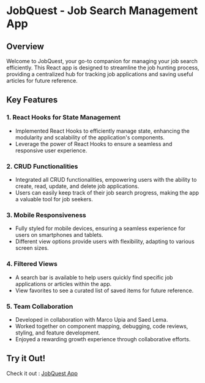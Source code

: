 # JobQuest - Job Search Management App

## Overview

Welcome to JobQuest, your go-to companion for managing your job search efficiently. This React app is designed to streamline the job hunting process, providing a centralized hub for tracking job applications and saving useful articles for future reference.

## Key Features

### 1. React Hooks for State Management

- Implemented React Hooks to efficiently manage state, enhancing the modularity and scalability of the application's components.
- Leverage the power of React Hooks to ensure a seamless and responsive user experience.

### 2. CRUD Functionalities

- Integrated all CRUD functionalities, empowering users with the ability to create, read, update, and delete job applications.
- Users can easily keep track of their job search progress, making the app a valuable tool for job seekers.

### 3. Mobile Responsiveness

- Fully styled for mobile devices, ensuring a seamless experience for users on smartphones and tablets.
- Different view options provide users with flexibility, adapting to various screen sizes.

### 4. Filtered Views

- A search bar is available to help users quickly find specific job applications or articles within the app.
- View favorites to see a curated list of saved items for future reference.


### 5. Team Collaboration

- Developed in collaboration with Marco Upia and Saed Lema.
- Worked together on component mapping, debugging, code reviews, styling, and feature development.
- Enjoyed a rewarding growth experience through collaborative efforts.

## Try it Out!

Check it out : [JobQuest App](https://stupendous-brigadeiros-12667f.netlify.app/)

